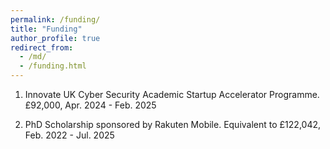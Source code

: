 ```yaml
---
permalink: /funding/
title: "Funding"
author_profile: true
redirect_from: 
  - /md/
  - /funding.html
---
```


1. Innovate UK Cyber Security Academic Startup Accelerator Programme. £92,000, Apr. 2024 - Feb. 2025

2. PhD Scholarship sponsored by Rakuten Mobile. Equivalent to £122,042, Feb. 2022 - Jul. 2025